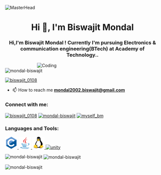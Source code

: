 ![MasterHead](https://funtechsummercamps.com/blog/wp-content/uploads/2020/04/online-classes.jpg)
<h1 align="center">Hi 👋, I'm Biswajit Mondal</h1>
<h3 align="center">Hi,I'm Biswajit Mondal ! Currently I'm pursuing Electronics & communication engineering(BTech) at Academy of Technology..</h3>
<img align="right" alt="Coding" width="400" src="https://cdn.dribbble.com/users/1162077/screenshots/3848914/programmer.gif">



<p align="left"> <img src="https://komarev.com/ghpvc/?username=mondal-biswajit&label=Profile%20views&color=0e75b6&style=flat" alt="mondal-biswajit" /> </p>

<p align="left"> <a href="https://twitter.com/biswajit_0108" target="blank"><img src="https://img.shields.io/twitter/follow/biswajit_0108?logo=twitter&style=for-the-badge" alt="biswajit_0108" /></a> </p>

- 📫 How to reach me **mondal2002.biswajit@gmail.com**

<h3 align="left">Connect with me:</h3>
<p align="left">
<a href="https://twitter.com/biswajit_0108" target="blank"><img align="center" src="https://raw.githubusercontent.com/rahuldkjain/github-profile-readme-generator/master/src/images/icons/Social/twitter.svg" alt="biswajit_0108" height="30" width="40" /></a>
<a href="https://linkedin.com/in/mondal-biswajit" target="blank"><img align="center" src="https://raw.githubusercontent.com/rahuldkjain/github-profile-readme-generator/master/src/images/icons/Social/linked-in-alt.svg" alt="mondal-biswajit" height="30" width="40" /></a>
<a href="https://instagram.com/myself_bm" target="blank"><img align="center" src="https://raw.githubusercontent.com/rahuldkjain/github-profile-readme-generator/master/src/images/icons/Social/instagram.svg" alt="myself_bm" height="30" width="40" /></a>
</p>

<h3 align="left">Languages and Tools:</h3>
<p align="left"> <a href="https://www.cprogramming.com/" target="_blank" rel="noreferrer"> <img src="https://raw.githubusercontent.com/devicons/devicon/master/icons/c/c-original.svg" alt="c" width="40" height="40"/> </a> <a href="https://www.java.com" target="_blank" rel="noreferrer"> <img src="https://raw.githubusercontent.com/devicons/devicon/master/icons/java/java-original.svg" alt="java" width="40" height="40"/> </a> <a href="https://www.linux.org/" target="_blank" rel="noreferrer"> <img src="https://raw.githubusercontent.com/devicons/devicon/master/icons/linux/linux-original.svg" alt="linux" width="40" height="40"/> </a> <a href="https://unity.com/" target="_blank" rel="noreferrer"> <img src="https://www.vectorlogo.zone/logos/unity3d/unity3d-icon.svg" alt="unity" width="40" height="40"/> </a> </p>

<p><img align="left" src="https://github-readme-stats.vercel.app/api/top-langs?username=mondal-biswajit&show_icons=true&locale=en&layout=compact" alt="mondal-biswajit" /></p>

<p>&nbsp;<img align="center" src="https://github-readme-stats.vercel.app/api?username=mondal-biswajit&show_icons=true&locale=en" alt="mondal-biswajit" /></p>

<p><img align="center" src="https://github-readme-streak-stats.herokuapp.com/?user=mondal-biswajit&" alt="mondal-biswajit" /></p>
